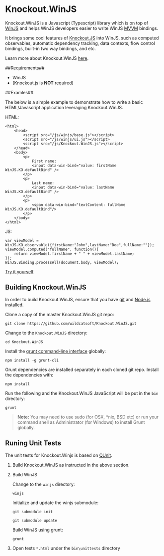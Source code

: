 Knockout.WinJS
==============

Knockout.WinJS is a Javascript (Typescript) library which is on top of [WinJS](http://try.buildwinjs.com) and helps WinJS developers easier to write WinJS [MVVM](http://en.wikipedia.org/wiki/Model_View_ViewModel) bindings.

It brings some cool features of [Knockout.JS](http://knockoutjs.com/documentation/introduction.html) into WinJS, such as computed observables, automatic dependency tracking, data contexts, flow control bindings, built-in two way bindings, and etc.

Learn more about Knockout.WinJS [here](https://github.com/wildcatsoft/Knockout.WinJS/wiki/Introduction).

##Requirements##
- WinJS
- (Knockout.js is **NOT** required)

##Examles##

The below is a simple example to demonstrate how to write a basic HTML/Javascript application leveraging Knockout.WinJS.

HTML:

	<html>
		<head>
			<script src="/js/winjs/base.js"></script>
			<script src="/js/winjs/ui.js"></script>
			<script src="/js/Knockout.WinJS.js"></script>
		</head>
		<body>
			<p>
				First name: 
				<input data-win-bind="value: firstName WinJS.KO.defaultBind" />
			</p>
			<p>
				Last name: 
				<input data-win-bind="value: lastName  WinJS.KO.defaultBind" />
			</p>
			<p>
				<span data-win-bind="textContent: fullName WinJS.KO.defaultBind"/>
			</p>
 		</body>
	</html>
JS:
	
	var viewModel = WinJS.KO.observable({firstName:"John",lastName:"Doe",fullName:""});
	viewModel.computed("fullName", function(){
    	return viewModel.firstName + " " + viewModel.lastName;
	});
	WinJS.Binding.processAll(document.body, viewModel);

[Try it yourself](http://jsfiddle.net/wildcatsoft/e33sxsa3/)

## Building Knockout.WinJS ##

In order to build Knockout.WinJS, ensure that you have [git](http://git-scm.com/downloads) and [Node.js](http://nodejs.org/download/) installed.

Clone a copy of the master Knockout.WinJS git repo:
```
git clone https://github.com/wildcatsoft/Knockout.WinJS.git
```

Change to the `Knockout.WinJS` directory:
```
cd Knockout.WinJS
```

Install the [grunt command-line interface](https://github.com/gruntjs/grunt-cli) globally:
```
npm install -g grunt-cli
```

Grunt dependencies are installed separately in each cloned git repo. Install the dependencies with:
```
npm install
```

Run the following and the Knockout.WinJS JavaScript will be put in the `bin` directory:
```
grunt
```

> **Note:** You may need to use sudo (for OSX, *nix, BSD etc) or run your command shell as Administrator (for Windows) to install Grunt globally.

## Runing Unit Tests ##
The unit tests for Knockout.Winjs is based on [QUnit](http://http://qunitjs.com/).

1. Build Knockout.WinJS as instructed in the above section.
2. Build WinJS

	Change to the `winjs` directory:
	```
	winjs
	```

	Initialize and update the winjs submodule:
	```
	git submodule init
	```
	```
	git submodule update
	```
	
	Build WinJS using grunt:
	```
	grunt
	```
3. Open tests `*.html` under the `bin\unittests` directory
